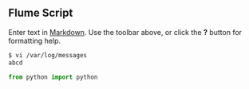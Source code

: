 ## Flume Script

Enter text in [Markdown](http://daringfireball.net/projects/markdown/). Use the toolbar above, or click the **?** button for formatting help.

```bash
$ vi /var/log/messages
abcd
```

```python
from python import python
```
